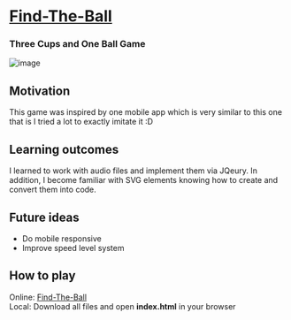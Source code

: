 # [Find-The-Ball](https://muhammadolim.github.io/Find-The-Ball/)
### Three Cups and One Ball Game <br />

![image](https://user-images.githubusercontent.com/58527269/178101983-d4fbc176-88c9-49c3-80c6-9c187dce67d9.png)

## Motivation
This game was inspired by one mobile app which is very similar to this one that is I tried a lot to exactly imitate it :D
## Learning outcomes
I learned to work with audio files and implement them via JQeury. In addition, I become familiar with SVG elements knowing how to create and convert them into code.
## Future ideas
- Do mobile responsive
- Improve speed level system
## How to play
Online: [Find-The-Ball](https://muhammadolim.github.io/Find-The-Ball/) <br />
Local: Download all files and open **index.html** in your browser
